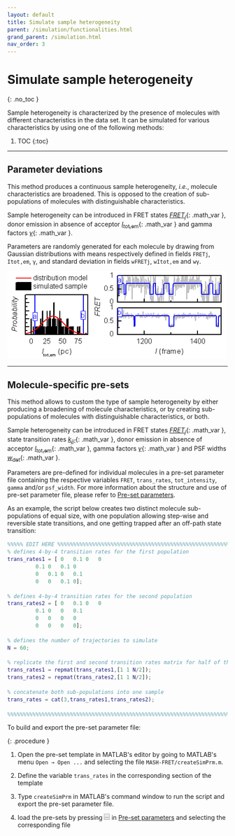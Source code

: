 ```yaml
---
layout: default
title: Simulate sample heterogeneity
parent: /simulation/functionalities.html
grand_parent: /simulation.html
nav_order: 3
---
```


# Simulate sample heterogeneity
{: .no_toc }

Sample heterogeneity is characterized by the presence of molecules with different characteristics in the data set.
It can be simulated for various characteristics by using one of the following methods:

1. TOC
{:toc}


---

## Parameter deviations

This method produces a continuous sample heterogeneity, *i.e.*, molecule characteristics are broadened. 
This is opposed to the creation of sub-populations of molecules with distinguishable characteristics.

Sample heterogeneity can be introduced in FRET states 
[*FRET*<sub>*j*</sub>](){: .math_var }, donor emission in absence of acceptor 
[*I*<sub>tot,em</sub>](){: .math_var } and gamma factors 
[*&#947;*](){: .math_var }.

Parameters are randomly generated for each molecule by drawing from Gaussian distributions with means respectively defined in fields 
`FRETj`, `Itot,em`, `γ`, and standard deviation in fields `wFRETj`, `wItot,em` and `wγ`.

<a class="plain" href="../../assets/images/figures/VP-functionalities-scheme-sample-heterogenity.png"><img src="../../assets/images/figures/VP-functionalities-scheme-sample-heterogenity.png" style="max-width:500px;"></a>


---

## Molecule-specific pre-sets

This method allows to custom the type of sample heterogeneity by either producing a broadening of molecule characteristics, or by creating sub-populations of molecules with distinguishable characteristics, or both.

Sample heterogeneity can be introduced in FRET states 
[*FRET*<sub>*j*</sub>](){: .math_var }, state transition rates 
[*k*<sub>*jj'*</sub>](){: .math_var }, donor emission in absence of acceptor 
[*I*<sub>tot,em</sub>](){: .math_var }, gamma factors 
[*&#947;*](){: .math_var } and PSF widths 
[*w*<sub>det</sub>](){: .math_var }.

Parameters are pre-defined for individual molecules in a pre-set parameter file containing the respective variables `FRET`, `trans_rates`, `tot_intensity`, `gamma` and/or `psf_width`. 
For more information about the structure and use of pre-set parameter file, please refer to 
[Pre-set parameters](../panels/panel-molecules.html#pre-set-parameters).

As an example, the script below creates two distinct molecule sub-populations of equal size, with one population allowing step-wise and reversible state transitions, and one getting trapped after an off-path state transition:

```matlab
%%%%% EDIT HERE %%%%%%%%%%%%%%%%%%%%%%%%%%%%%%%%%%%%%%%%%%%%%%%%%%%%%%%%%%%
% defines 4-by-4 transition rates for the first population
trans_rates1 = [ 0   0.1 0   0
		 0.1 0   0.1 0
		 0   0.1 0   0.1
		 0   0   0.1 0];
		
% defines 4-by-4 transition rates for the second population
trans_rates2 = [ 0   0.1 0   0
		 0.1 0   0   0.1
		 0   0   0   0
		 0   0   0   0];
		 
% defines the number of trajectories to simulate
N = 60;

% replicate the first and second transition rates matrix for half of the molecules with the repmat function
trans_rates1 = repmat(trans_rates1,[1 1 N/2]);
trans_rates2 = repmat(trans_rates2,[1 1 N/2]);

% concatenate both sub-populations into one sample
trans_rates = cat(3,trans_rates1,trans_rates2);

%%%%%%%%%%%%%%%%%%%%%%%%%%%%%%%%%%%%%%%%%%%%%%%%%%%%%%%%%%%%%%%%%%%%%%%%%%%
```

To build and export the pre-set parameter file:

{: .procedure }
1. Open the pre-set template in MATLAB's editor by going to MATLAB's menu `Open → Open ...` and selecting the file `MASH-FRET/createSimPrm.m`.  
      
1. Define the variable `trans_rates` in the corresponding section of the template  
     
1. Type `createSimPrm` in MATLAB's command window to run the script and export the pre-set parameter file.  
     
1. load the pre-sets by pressing 
![...](../../assets/images/gui/sim-but-3p.png "...") in 
[Pre-set parameters](../panels/panel-molecules.html#pre-set-parameters) and selecting the corresponding file

<!--
---

## Partitioned transition rate matrix

This method can be used to introduce sample heterogeneity in state transition rates 
[*k*<sub>*jj'*</sub>](){: .math_var } and consists in defining closed transition networks within the same 
[Transition rates matrix](../panels/panel-molecules.html#transition-rates).
As each state has a certain probability to be drawn to start a state trajectory, simulated trajectories can follow only one of the state networks defined in the transition rates matrix.

This method produces a discontinuous sample heterogeneity, *i.e.*, it creates sub-populations of molecules with distinguishable characteristics as opposed to a broadening of molecule characteristics.

As an example, this partition of the transition rate matrix produces two distinct molecule sub-populations following either the state network (1,2) or (3,4,5).

| states  | 1       | 2       | 3       | 4       | 5       |
| :-----: | :-----: | :-----: | :-----: | :-----: | :-----: |
| **1**   | 0       | **0.1** | 0       | 0       | 0       |
| **2**   | **0.1** | 0       | 0       | 0       | 0       |
| **3**   | 0       | 0       | 0       | **0.1** | 0       |
| **4**   | 0       | 0       | **0.1** | 0       | **0.1** |
| **5**   | 0       | 0       | 0       | **0.1** | 0       |

The size of the two sub-populations depends on the overall probability to start the state trajectory with one of the states of the respective network.
-->